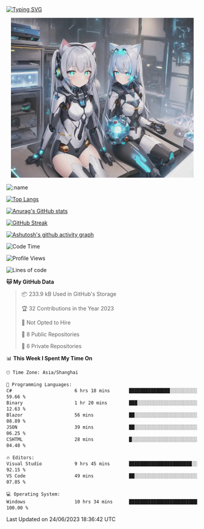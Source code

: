 [![Typing SVG](https://readme-typing-svg.demolab.com?font=Fira+Code&pause=1000&color=F78FDE&width=435&lines=%E6%AC%A2%E8%BF%8E%E5%A4%A7%E4%BD%AC%E6%9D%A5%E8%AE%BF0v0)](https://git.io/typing-svg)


<p align="center">
  <a href="https://github.com/qq583044063qq"><img src="banner.png" alt="qq583044063qq Banner"></a>
</p>



![:name](https://count.getloli.com/get/@hk416?theme=rule34)

[![Top Langs](https://github-readme-stats.vercel.app/api/top-langs/?username=qq583044063qq&locale=cn&hide=javascript,html,css&theme=tokyonight)](https://github.com/anuraghazra/github-readme-stats)

[![Anurag's GitHub stats](https://github-readme-stats.vercel.app/api?username=qq583044063qq&count_private=true&show_icons=true&locale=cn&theme=tokyonight)](https://github.com/anuraghazra/github-readme-stats)

[![GitHub Streak](https://streak-stats.demolab.com/?user=qq583044063qq&locale=zh_Hans&theme=tokyonight)](https://git.io/streak-stats)

[![Ashutosh's github activity graph](https://github-readme-activity-graph.vercel.app/graph?username=qq583044063qq&theme=tokyo-night)](https://github.com/ashutosh00710/github-readme-activity-graph)

<!--START_SECTION:waka-->
![Code Time](http://img.shields.io/badge/Code%20Time-40%20hrs%2056%20mins-blue)

![Profile Views](http://img.shields.io/badge/Profile%20Views-5-blue)

![Lines of code](https://img.shields.io/badge/From%20Hello%20World%20I%27ve%20Written-904.7%20thousand%20lines%20of%20code-blue)

**🐱 My GitHub Data** 

> 📦 233.9 kB Used in GitHub's Storage 
 > 
> 🏆 32 Contributions in the Year 2023
 > 
> 🚫 Not Opted to Hire
 > 
> 📜 8 Public Repositories 
 > 
> 🔑 6 Private Repositories 
 > 
📊 **This Week I Spent My Time On** 

```text
🕑︎ Time Zone: Asia/Shanghai

💬 Programming Languages: 
C#                       6 hrs 18 mins       ███████████████░░░░░░░░░░   59.66 % 
Binary                   1 hr 20 mins        ███░░░░░░░░░░░░░░░░░░░░░░   12.63 % 
Blazor                   56 mins             ██░░░░░░░░░░░░░░░░░░░░░░░   08.89 % 
JSON                     39 mins             ██░░░░░░░░░░░░░░░░░░░░░░░   06.25 % 
CSHTML                   28 mins             █░░░░░░░░░░░░░░░░░░░░░░░░   04.48 % 

🔥 Editors: 
Visual Studio            9 hrs 45 mins       ███████████████████████░░   92.15 % 
VS Code                  49 mins             ██░░░░░░░░░░░░░░░░░░░░░░░   07.85 % 

💻 Operating System: 
Windows                  10 hrs 34 mins      █████████████████████████   100.00 % 
```


 Last Updated on 24/06/2023 18:36:42 UTC
<!--END_SECTION:waka-->
